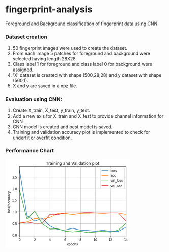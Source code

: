 # fingerprint-analysis
Foreground and Background classification of fingerprint data using CNN.

### Dataset creation

1. 50 fingerprint images were used to create the dataset. 
2. From each image 5 patches for foreground and background were selected having length 28X28.
3. Class label 1 for foreground and class label 0 for background were assigned.
4. 'X' dataset is created with shape (500,28,28) and y dataset with shape (500,1).
5. X and y are saved in a npz file.  

### Evaluation using CNN:
1. Create X_train, X_test, y_train, y_test. 
2. Add a new axis for X_train and X_test to provide channel information for CNN
3. CNN model is created and best model is saved.
4. Training and validation accuracy plot is implemented to check for underfit or overfit condition.

### Performance Chart 

![alt text](https://github.com/anurooprtj/fingerprint-analysis/blob/master/performance_chart.png)
